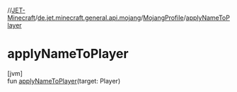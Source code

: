 //[JET-Minecraft](../../../index.md)/[de.jet.minecraft.general.api.mojang](../index.md)/[MojangProfile](index.md)/[applyNameToPlayer](apply-name-to-player.md)

# applyNameToPlayer

[jvm]\
fun [applyNameToPlayer](apply-name-to-player.md)(target: Player)
